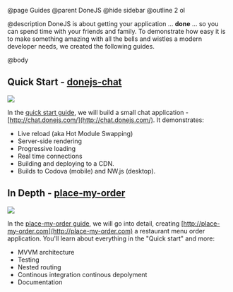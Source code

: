 @page Guides
@parent DoneJS
@hide sidebar
@outline 2 ol

@description DoneJS is about getting your application ... __done__ ... so you can spend time with
your friends and family.  To demonstrate how easy it is to make something amazing with all the bells and
wistles a modern developer needs, we created the following guides.


@body

## Quick Start - [donejs-chat](http://chat.donejs.com/)
<img class="app-thumbs" src="/static/img/thumb-chat.png" srcset="/static/img/thumb-chat.png 1x, /static/img/thumb-chat-2x.png 2x">

In the [quick start guide](/Guide.html), we will build a small chat application - [http://chat.donejs.com/](http://chat.donejs.com/).  It demonstrates:

- Live reload (aka Hot Module Swapping)
- Server-side rendering
- Progressive loading
- Real time connections
- Building and deploying to a CDN.
- Builds to Codova (mobile) and NW.js (desktop).

## In Depth - [place-my-order](http://place-my-order.com)
<img class="app-thumbs" src="/static/img/thumb-pmo.png" srcset="/static/img/thumb-pmo.png 1x, /static/img/thumb-pmo-2x.png 2x">


In the [place-my-order guide](/place-my-order.html), we will go into detail, creating [http://place-my-order.com](http://place-my-order.com) a restaurant menu order application. You'll learn about everything in the "Quick start" and more:

- MVVM architecture
- Testing
- Nested routing
- Continous integration continous depolyment
- Documentation
